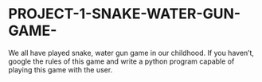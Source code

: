 # PROJECT-1-SNAKE-WATER-GUN-GAME-
We all have played snake, water gun game in our childhood. If you haven’t, google the  rules of this game and write a python program capable of playing this game with the  user. 
